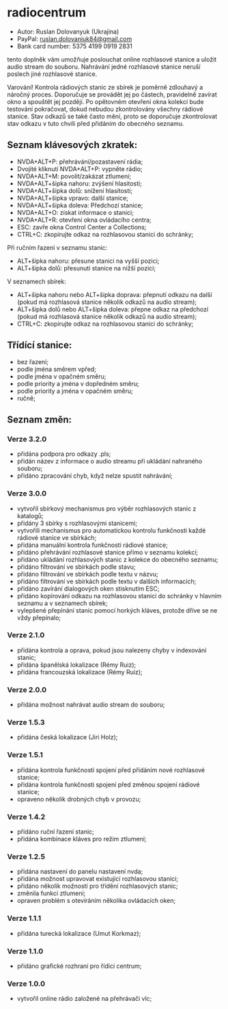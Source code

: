 # radiocentrum

* Autor: Ruslan Dolovanyuk (Ukrajina)
* PayPal: ruslan.dolovaniuk84@gmail.com
* Bank card number: 5375 4199 0919 2831

tento doplněk vám umožňuje poslouchat online rozhlasové stanice a uložit audio stream do souboru.
Nahrávání jedné rozhlasové stanice neruší poslech jiné rozhlasové stanice.

Varování!
Kontrola rádiových stanic ze sbírek je poměrně zdlouhavý a náročný proces.
Doporučuje se provádět jej po částech, pravidelně zavírat okno a spouštět jej později.
Po opětovném otevření okna kolekcí bude testování pokračovat, dokud nebudou zkontrolovány všechny rádiové stanice.
Stav odkazů se také často mění, proto se doporučuje zkontrolovat stav odkazu v tuto chvíli před přidáním do obecného seznamu.


## Seznam klávesových zkratek:
* NVDA+ALT+P: přehrávání/pozastavení rádia;
* Dvojité kliknutí NVDA+ALT+P: vypněte rádio;
* NVDA+ALT+M: povolit/zakázat ztlumení;
* NVDA+ALT+šipka nahoru: zvýšení hlasitosti;
* NVDA+ALT+šipka dolů: snížení hlasitosti;
* NVDA+ALT+šipka vpravo: další stanice;
* NVDA+ALT+šipka doleva: Předchozí stanice;
* NVDA+ALT+O: získat informace o stanici;
* NVDA+ALT+R: otevření okna ovládacího centra;
* ESC: zavře okna Control Center a Collections;
* CTRL+C: zkopírujte odkaz na rozhlasovou stanici do schránky;

Při ručním řazení v seznamu stanic:
* ALT+šipka nahoru: přesune stanici na vyšší pozici;
* ALT+šipka dolů: přesunutí stanice na nižší pozici;

V seznamech sbírek:
* ALT+šipka nahoru nebo ALT+šipka doprava: přepnutí odkazu na další (pokud má rozhlasová stanice několik odkazů na audio stream);
* ALT+šipka dolů nebo ALT+šipka doleva: přepne odkaz na předchozí (pokud má rozhlasová stanice několik odkazů na audio stream);
* CTRL+C: zkopírujte odkaz na rozhlasovou stanici do schránky;

## Třídící stanice:
* bez řazení;
* podle jména směrem vpřed;
* podle jména v opačném směru;
* podle priority a jména v dopředném směru;
* podle priority a jména v opačném směru;
* ručně;

## Seznam změn:
### Verze 3.2.0
* přidána podpora pro odkazy .pls;
* přidán název z informace o audio streamu při ukládání nahraného souboru;
* přidáno zpracování chyb, když nelze spustit nahrávání;

### Verze 3.0.0
* vytvořil sbírkový mechanismus pro výběr rozhlasových stanic z katalogů;
* přidány 3 sbírky s rozhlasovými stanicemi;
* vytvořili mechanismus pro automatickou kontrolu funkčnosti každé rádiové stanice ve sbírkách;
* přidána manuální kontrola funkčnosti rádiové stanice;
* přidáno přehrávání rozhlasové stanice přímo v seznamu kolekcí;
* přidáno ukládání rozhlasových stanic z kolekce do obecného seznamu;
* přidáno filtrování ve sbírkách podle stavu;
* přidáno filtrování ve sbírkách podle textu v názvu;
* přidáno filtrování ve sbírkách podle textu v dalších informacích;
* přidáno zavírání dialogových oken stisknutím ESC;
* přidáno kopírování odkazu na rozhlasovou stanici do schránky v hlavním seznamu a v seznamech sbírek;
* vylepšené přepínání stanic pomocí horkých kláves, protože dříve se ne vždy přepínalo;

### Verze 2.1.0
* přidána kontrola a oprava, pokud jsou nalezeny chyby v indexování stanic;
* přidána španělská lokalizace (Rémy Ruiz);
* přidána francouzská lokalizace (Rémy Ruiz);

### Verze 2.0.0
* přidána možnost nahrávat audio stream do souboru;

### Verze 1.5.3
* přidána česká lokalizace (Jiri Holz);

### Verze 1.5.1
* přidána kontrola funkčnosti spojení před přidáním nové rozhlasové stanice;
* přidána kontrola funkčnosti spojení před změnou spojení rádiové stanice;
* opraveno několik drobných chyb v provozu;

### Verze 1.4.2
* přidáno ruční řazení stanic;
* přidána kombinace kláves pro režim ztlumení;

### Verze 1.2.5
* přidána nastavení do panelu nastavení nvda;
* přidána možnost upravovat existující rozhlasovou stanici;
* přidáno několik možností pro třídění rozhlasových stanic;
* změnila funkci ztlumení;
* opraven problém s otevíráním několika ovládacích oken;

### Verze 1.1.1
* přidána turecká lokalizace (Umut Korkmaz);

### Verze 1.1.0
* přidáno grafické rozhraní pro řídicí centrum;

### Verze 1.0.0
* vytvořil online rádio založené na přehrávači vlc;
